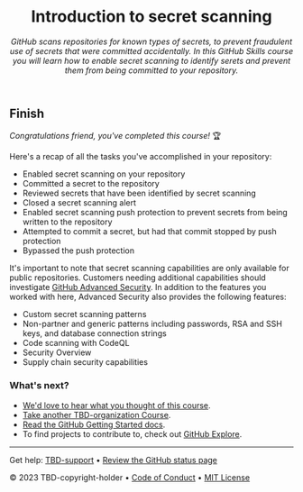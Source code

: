 <header>

<!--
  <<< Author notes: Course header >>>
  Read <https://skills.github.com/quickstart> for more information about how to build courses using this template.
  Include a 1280×640 image, course name in sentence case, and a concise description in emphasis.
  In your repository settings: enable template repository, add your 1280×640 social image, auto delete head branches.
  Next to "About", add description & tags; disable releases, packages, & environments.
  Add your open source license, GitHub uses the MIT license.
-->

# Introduction to secret scanning

_GitHub scans repositories for known types of secrets, to prevent fraudulent use of secrets that were committed accidentally. In this GitHub Skills course you will learn how to enable secret scanning to identify serets and prevent them from being committed to your repository._

</header>

<!--
  <<< Author notes: Finish >>>
  Review what we learned, ask for feedback, provide next steps.
-->

## Finish

_Congratulations friend, you've completed this course!_ 🏆

Here's a recap of all the tasks you've accomplished in your repository:

- Enabled secret scanning on your repository
- Committed a secret to the repository
- Reviewed secrets that have been identified by secret scanning
- Closed a secret scanning alert
- Enabled secret scanning push protection to prevent secrets from being written to the repository
- Attempted to commit a secret, but had that commit stopped by push protection
- Bypassed the push protection

It's important to note that secret scanning capabilities are only available for public repositories. Customers needing additional capabilities should investigate [GitHub Advanced Security](https://docs.github.com/en/enterprise-cloud@latest/get-started/learning-about-github/about-github-advanced-security). In addition to the features you worked with here, Advanced Security also provides the following features:

-  Custom secret scanning patterns
-  Non-partner and generic patterns including passwords, RSA and SSH keys, and database connection strings
-  Code scanning with CodeQL
-  Security Overview
-  Supply chain security capabilities

### What's next?

- [We'd love to hear what you thought of this course](TBD-feedback-link).
- [Take another TBD-organization Course](https://github.com/TBD-organization).
- [Read the GitHub Getting Started docs](https://docs.github.com/en/get-started).
- To find projects to contribute to, check out [GitHub Explore](https://github.com/explore).

<footer>

<!--
  <<< Author notes: Footer >>>
  Add a link to get support, GitHub status page, code of conduct, license link.
-->

---

Get help: [TBD-support](TBD-support-link) &bull; [Review the GitHub status page](https://www.githubstatus.com/)

&copy; 2023 TBD-copyright-holder &bull; [Code of Conduct](https://www.contributor-covenant.org/version/2/1/code_of_conduct/code_of_conduct.md) &bull; [MIT License](https://gh.io/mit)

</footer>
